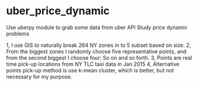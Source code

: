 # uber_price_dynamic
Use uberpy module to grab some data from uber API
Study price dynamic problems

1, I use GIS to naturally break 264 NY zones in to 5 subset based on size.
2, From the biggest zones I randomly choose five representative points, and from the second biggest I choose four; So on and so forth.
3, Points are real time pick-up locations from NY TLC taxi data in Jan 2015
4, Alternative points pick-up method is use k-mean cluster, which is better, but not necessary for my purpose.


